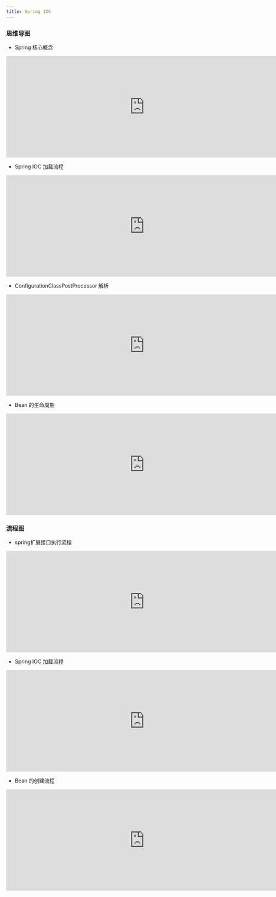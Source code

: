 ```yaml
---
title: Spring IOC
---
```


### 思维导图

- Spring 核心概念

<iframe id="embed_dom" name="embed_dom" frameborder="0" style="display:block;width:750px; height:275px;" src="https://www.processon.com/embed/63abaa141e08533e4cd27f7b"></iframe>

- Spring IOC 加载流程

<iframe id="embed_dom" name="embed_dom" frameborder="0" style="display:block;width:750px; height:275px;" src="https://www.processon.com/embed/63ad4985597d06494d991a27"></iframe>

- ConfigurationClassPostProcessor 解析

<iframe id="embed_dom" name="embed_dom" frameborder="0" style="display:block;width:750px; height:275px;" src="https://www.processon.com/embed/63b54ff23f19840376bcd37b"></iframe>

- Bean 的生命周期

<iframe id="embed_dom" name="embed_dom" frameborder="0" style="display:block;width:750px; height:275px;" src="https://www.processon.com/embed/63b78e6ed07f0a21b0be999f"></iframe>

### 流程图

- spring扩展接口执行流程

<iframe id="embed_dom" name="embed_dom" frameborder="0" style="display:block;width:750px; height:275px;" src="https://www.processon.com/embed/612318b37d9c0856876bb0de"></iframe>

- Spring IOC 加载流程

<iframe id="embed_dom" name="embed_dom" frameborder="0" style="display:block;width:750px; height:275px;" src="https://www.processon.com/embed/65fe8fa243192b2dea1855ac"></iframe>

- Bean 的创建流程

<iframe id="embed_dom" name="embed_dom" frameborder="0" style="display:block;width:750px; height:275px;" src="https://www.processon.com/embed/65fecac2be850903c5231e0c"></iframe>